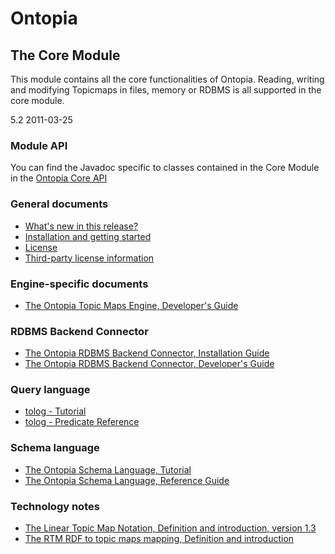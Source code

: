 Ontopia
=======

The Core Module
---------------

<p class="introduction">
This module contains all the core functionalities of Ontopia. Reading, writing and modifying
Topicmaps in files, memory or RDBMS is all supported in the core module.
</p>

<span class="version">5.2 2011-03-25</p>

### Module API ###

You can find the Javadoc specific to classes contained in the Core Module in the [Ontopia Core
API](api/index.html)

### General documents ###

*  [What's new in this release?](whatsnew.html)
*  [Installation and getting started](install.html)
*  [License](license.txt)
*  [Third-party license information](copyrights.txt)

### Engine-specific documents ###

*  [The Ontopia Topic Maps Engine, Developer's Guide](engine/devguide.html)

### RDBMS Backend Connector ###

*  [The Ontopia RDBMS Backend Connector, Installation Guide](rdbms/install.html)
*  [The Ontopia RDBMS Backend Connector, Developer's Guide](rdbms/devguide.html)

### Query language ###

*  [tolog - Tutorial](query/tutorial.html)
*  [tolog - Predicate Reference](query/predicate-reference.html)

### Schema language ###

*  [The Ontopia Schema Language, Tutorial](schema/tutorial.html)
*  [The Ontopia Schema Language, Reference Guide](schema/spec.html)

### Technology notes ###

*  [The Linear Topic Map Notation, Definition and introduction, version 1.3](misc/ltm.html)
*  [The RTM RDF to topic maps mapping, Definition and introduction](misc/rdf2tm.html)


